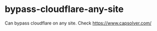 # bypass-cloudflare-any-site
Can bypass cloudflare on any site. Check https://www.capsolver.com/ 











                                                                                                                                                                            